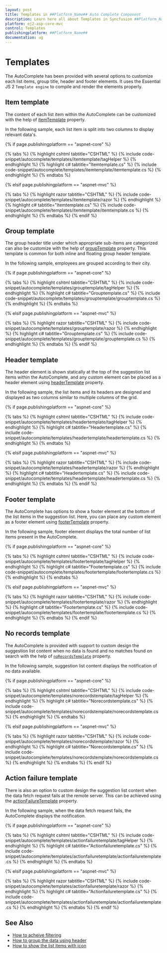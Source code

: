 ```yaml
---
layout: post
title: Templates in ##Platform_Name## Auto Complete Component
description: Learn here all about Templates in Syncfusion ##Platform_Name## Auto Complete component of Syncfusion Essential JS 2 and more.
platform: ej2-asp-core-mvc
control: Templates
publishingplatform: ##Platform_Name##
documentation: ug
---
```



# Templates

The AutoComplete has been provided with several options to customize each list items, group title, header and footer elements. It uses the Essential JS 2 `Template engine` to compile and render the elements properly.

## Item template

The content of each list item within the AutoComplete can be customized with the help of [itemTemplate](https://help.syncfusion.com/cr/cref_files/aspnetcore-js2/Syncfusion.EJ2~Syncfusion.EJ2.DropDowns.AutoComplete~ItemTemplate.html) property.

In the following sample, each list item is split into two columns to display relevant data's.

{% if page.publishingplatform == "aspnet-core" %}

{% tabs %}
{% highlight cshtml tabtitle="CSHTML" %}
{% include code-snippet/autocomplete/templates/itemtemplate/tagHelper %}
{% endhighlight %}
{% highlight c# tabtitle="Itemtemplate.cs" %}
{% include code-snippet/autocomplete/templates/itemtemplate/itemtemplate.cs %}
{% endhighlight %}
{% endtabs %}

{% elsif page.publishingplatform == "aspnet-mvc" %}

{% tabs %}
{% highlight razor tabtitle="CSHTML" %}
{% include code-snippet/autocomplete/templates/itemtemplate/razor %}
{% endhighlight %}
{% highlight c# tabtitle="Itemtemplate.cs" %}
{% include code-snippet/autocomplete/templates/itemtemplate/itemtemplate.cs %}
{% endhighlight %}
{% endtabs %}
{% endif %}



## Group template

The group header title under which appropriate sub-items are categorized can also be customize with the help of [groupTemplate](https://help.syncfusion.com/cr/cref_files/aspnetcore-js2/Syncfusion.EJ2~Syncfusion.EJ2.DropDowns.AutoComplete~GroupTemplate.html) property. This template is common for both inline and floating group header template.

In the following sample, employees are grouped according to their city.

{% if page.publishingplatform == "aspnet-core" %}

{% tabs %}
{% highlight cshtml tabtitle="CSHTML" %}
{% include code-snippet/autocomplete/templates/grouptemplate/tagHelper %}
{% endhighlight %}
{% highlight c# tabtitle="Grouptemplate.cs" %}
{% include code-snippet/autocomplete/templates/grouptemplate/grouptemplate.cs %}
{% endhighlight %}
{% endtabs %}

{% elsif page.publishingplatform == "aspnet-mvc" %}

{% tabs %}
{% highlight razor tabtitle="CSHTML" %}
{% include code-snippet/autocomplete/templates/grouptemplate/razor %}
{% endhighlight %}
{% highlight c# tabtitle="Grouptemplate.cs" %}
{% include code-snippet/autocomplete/templates/grouptemplate/grouptemplate.cs %}
{% endhighlight %}
{% endtabs %}
{% endif %}



## Header template

The header element is shown statically at the top of the suggestion list items within the AutoComplete, and any custom element can be placed as a header element using [headerTemplate](https://help.syncfusion.com/cr/cref_files/aspnetcore-js2/Syncfusion.EJ2~Syncfusion.EJ2.DropDowns.AutoComplete~HeaderTemplate.html) property.

In the following sample, the list items and its headers are designed and displayed as two columns similar to multiple columns of the grid.

{% if page.publishingplatform == "aspnet-core" %}

{% tabs %}
{% highlight cshtml tabtitle="CSHTML" %}
{% include code-snippet/autocomplete/templates/headertemplate/tagHelper %}
{% endhighlight %}
{% highlight c# tabtitle="Headertemplate.cs" %}
{% include code-snippet/autocomplete/templates/headertemplate/headertemplate.cs %}
{% endhighlight %}
{% endtabs %}

{% elsif page.publishingplatform == "aspnet-mvc" %}

{% tabs %}
{% highlight razor tabtitle="CSHTML" %}
{% include code-snippet/autocomplete/templates/headertemplate/razor %}
{% endhighlight %}
{% highlight c# tabtitle="Headertemplate.cs" %}
{% include code-snippet/autocomplete/templates/headertemplate/headertemplate.cs %}
{% endhighlight %}
{% endtabs %}
{% endif %}



## Footer template

The AutoComplete has options to show a footer element at the bottom of the list items in the suggestion list. Here, you can place any custom element as a footer element using [footerTemplate](https://help.syncfusion.com/cr/cref_files/aspnetcore-js2/Syncfusion.EJ2~Syncfusion.EJ2.DropDowns.AutoComplete~FooterTemplate.html) property.

In the following sample, footer element displays the total number of list items present in the AutoComplete.

{% if page.publishingplatform == "aspnet-core" %}

{% tabs %}
{% highlight cshtml tabtitle="CSHTML" %}
{% include code-snippet/autocomplete/templates/footertemplate/tagHelper %}
{% endhighlight %}
{% highlight c# tabtitle="Footertemplate.cs" %}
{% include code-snippet/autocomplete/templates/footertemplate/footertemplate.cs %}
{% endhighlight %}
{% endtabs %}

{% elsif page.publishingplatform == "aspnet-mvc" %}

{% tabs %}
{% highlight razor tabtitle="CSHTML" %}
{% include code-snippet/autocomplete/templates/footertemplate/razor %}
{% endhighlight %}
{% highlight c# tabtitle="Footertemplate.cs" %}
{% include code-snippet/autocomplete/templates/footertemplate/footertemplate.cs %}
{% endhighlight %}
{% endtabs %}
{% endif %}



## No records template

The AutoComplete is provided with support to custom design the suggestion list content when no data is found and no matches found on search with the help of [`noRecordsTemplate`](https://help.syncfusion.com/cr/cref_files/aspnetcore-js2/Syncfusion.EJ2~Syncfusion.EJ2.DropDowns.AutoComplete~NoRecordsTemplate.html) property.

In the following sample, suggestion list content displays the notification of no data available.

{% if page.publishingplatform == "aspnet-core" %}

{% tabs %}
{% highlight cshtml tabtitle="CSHTML" %}
{% include code-snippet/autocomplete/templates/norecordstemplate/tagHelper %}
{% endhighlight %}
{% highlight c# tabtitle="Norecordstemplate.cs" %}
{% include code-snippet/autocomplete/templates/norecordstemplate/norecordstemplate.cs %}
{% endhighlight %}
{% endtabs %}

{% elsif page.publishingplatform == "aspnet-mvc" %}

{% tabs %}
{% highlight razor tabtitle="CSHTML" %}
{% include code-snippet/autocomplete/templates/norecordstemplate/razor %}
{% endhighlight %}
{% highlight c# tabtitle="Norecordstemplate.cs" %}
{% include code-snippet/autocomplete/templates/norecordstemplate/norecordstemplate.cs %}
{% endhighlight %}
{% endtabs %}
{% endif %}



## Action failure template

There is also an option to custom design the suggestion list content when the data fetch request fails at the remote server. This can be achieved using the [actionFailureTemplate](https://help.syncfusion.com/cr/cref_files/aspnetcore-js2/Syncfusion.EJ2~Syncfusion.EJ2.DropDowns.AutoComplete~ActionFailureTemplate.html) property.

In the following sample, when the data fetch request fails, the AutoComplete displays the notification.

{% if page.publishingplatform == "aspnet-core" %}

{% tabs %}
{% highlight cshtml tabtitle="CSHTML" %}
{% include code-snippet/autocomplete/templates/actionfailuretemplate/tagHelper %}
{% endhighlight %}
{% highlight c# tabtitle="Actionfailuretemplate.cs" %}
{% include code-snippet/autocomplete/templates/actionfailuretemplate/actionfailuretemplate.cs %}
{% endhighlight %}
{% endtabs %}

{% elsif page.publishingplatform == "aspnet-mvc" %}

{% tabs %}
{% highlight razor tabtitle="CSHTML" %}
{% include code-snippet/autocomplete/templates/actionfailuretemplate/razor %}
{% endhighlight %}
{% highlight c# tabtitle="Actionfailuretemplate.cs" %}
{% include code-snippet/autocomplete/templates/actionfailuretemplate/actionfailuretemplate.cs %}
{% endhighlight %}
{% endtabs %}
{% endif %}



## See Also

* [How to acheive filtering](./filtering/)
* [How to group the data using header](./grouping#grouping)
* [How to show the list items with icon](./how-to/icon-support/)